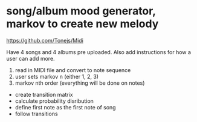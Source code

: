 # song/album mood generator, markov to create new melody

https://github.com/Tonejs/Midi


Have 4 songs and 4 albums pre uploaded. Also add instructions for how a user can add more. 

1. read in MIDI file and convert to note sequence 
2. user sets markov n (either 1, 2, 3)
3. markov nth order (everything will be done on notes)
- create transition matrix
- calculate probability disribution 
- define first note as the first note of song 
- follow transitions 